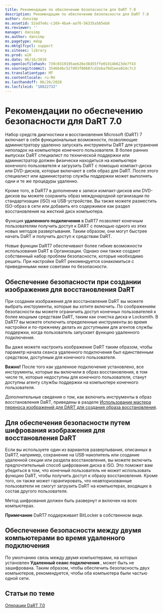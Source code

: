 ```yaml
---
title: Рекомендации по обеспечению безопасности для DaRT 7.0
description: Рекомендации по обеспечению безопасности для DaRT 7.0
author: dansimp
ms.assetid: 52ad7e6c-c169-4ba4-aa76-56335a585eb8
ms.reviewer: ''
manager: dansimp
ms.author: dansimp
ms.pagetype: mdop
ms.mktglfcycl: support
ms.sitesec: library
ms.prod: w10
ms.date: 06/16/2016
ms.openlocfilehash: 739c0319195aeb26e38d55ffe01d14b623de7f43
ms.sourcegitcommit: 354664bc527d93f80687cd2eba70d1eea024c7c3
ms.translationtype: MT
ms.contentlocale: ru-RU
ms.lasthandoff: 06/26/2020
ms.locfileid: "10822732"
---
```

# Рекомендации по обеспечению безопасности для DaRT 7.0


Набор средств диагностики и восстановления Microsoft (DaRT) 7 включает в себя функциональные возможности, позволяющие администратору удаленно запускать инструменты DaRT для устранения неполадок на компьютере конечного пользователя. В более ранних выпусках DaRT специалист по технической поддержки или администратор должен физически находиться на компьютере конечного пользователя и загрузить DaRT с помощью компакт-диска или DVD-дисков, которые включают в себя образ для DaRT. После этого специалист или администратор службы поддержки может выполнять одни и те же процедуры удаленно.

Кроме того, в DaRT7 в дополнение к записи компакт-дисков или DVD-дисков вы можете сохранить образ международной организации по стандартизации (ISO) на USB-устройстве. Вы также можете разместить ISO-образ в сети или добавить его содержимое как раздел восстановления на жесткий диск компьютера.

Функция **удаленного подключения** в DaRT7 позволяет конечным пользователям получить доступ к DART с помощью одного из этих новых методов развертывания. Таким образом, они могут быстрее начать DaRT и получить доступ к средствам DaRT.

Новые функции DaRT7 обеспечивают более гибкие возможности использования DaRT в Организации. Однако они также создают собственный набор проблем безопасности, которые необходимо решить. При настройке DaRT рекомендуется ознакомиться с приведенными ниже советами по безопасности.

## Обеспечение безопасности при создании изображения для восстановления DaRT


При создании изображения для восстановления DaRT вы можете выбрать инструменты, которые вы хотите включить. По соображениям безопасности вы можете ограничить доступ конечных пользователей к более мощным средствам DaRT, таким как очистка диска и Locksmith. В DaRT7 вы можете отключить определенные инструменты во время настройки и по-прежнему делать их доступными для агентов службы поддержки, когда пользователь запускает функцию удаленного подключения.

Вы даже можете настроить изображение DaRT таким образом, чтобы параметр начала сеанса удаленного подключения был единственным средством, доступным для конечного пользователя.

**Важно!**  После того как удаленное подключение установлено, все инструменты, которые вы включили в образ восстановления, в том числе те, которые недоступны для конечного пользователя, станут доступны агенту службы поддержки на компьютере конечного пользователя.

 

Дополнительные сведения о том, как включить инструменты в образ восстановления DaRT, приведены в разделе [Использование мастера переноса изображений для DART для создания образа восстановления](how-to-use-the-dart-recovery-image-wizard-to-create-the-recovery-image-dart-7.md).

## Для обеспечения безопасности путем шифрования изображения для восстановления DaRT


Если вы используете один из вариантов развертывания, описанных в DaRT7, например, сохранение на USB-накопитель или создание удаленной секции или раздела восстановления, вы можете включить предпочтительный способ шифрования диска в ISO. Это поможет вам убедиться в том, что конечный пользователь не может использовать функцию DaRT, чтобы получить доступ к образу восстановления. Кроме того, он также может гарантировать, что неавторизованные пользователи не смогут загрузить DaRT на компьютерах, входящих в состав другого пользователя.

Метод шифрования должен быть развернут и включен на всех компьютерах.

**Примечание**  DaRT7 поддерживает BitLocker в собственном виде.

 

## Обеспечение безопасности между двумя компьютерами во время удаленного подключения


По умолчанию связь между двумя компьютерами, на которых установлен **Удаленный сеанс подключения** , может быть не зашифрована. Таким образом, чтобы обеспечить безопасность двух компьютеров, рекомендуется, чтобы оба компьютера были частью одной сети.

## Статьи по теме


[Операции DaRT 7.0](operations-for-dart-70-new-ia.md)

 

 





